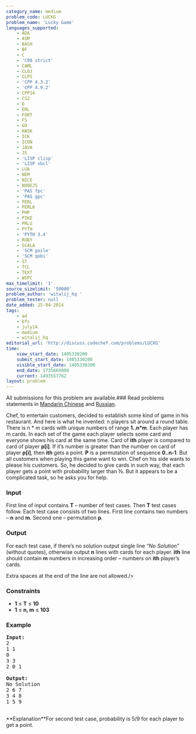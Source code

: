 ```yaml
---
category_name: medium
problem_code: LUCKG
problem_name: 'Lucky Game'
languages_supported:
    - ADA
    - ASM
    - BASH
    - BF
    - C
    - 'C99 strict'
    - CAML
    - CLOJ
    - CLPS
    - 'CPP 4.3.2'
    - 'CPP 4.9.2'
    - CPP14
    - CS2
    - D
    - ERL
    - FORT
    - FS
    - GO
    - HASK
    - ICK
    - ICON
    - JAVA
    - JS
    - 'LISP clisp'
    - 'LISP sbcl'
    - LUA
    - NEM
    - NICE
    - NODEJS
    - 'PAS fpc'
    - 'PAS gpc'
    - PERL
    - PERL6
    - PHP
    - PIKE
    - PRLG
    - PYTH
    - 'PYTH 3.4'
    - RUBY
    - SCALA
    - 'SCM guile'
    - 'SCM qobi'
    - ST
    - TCL
    - TEXT
    - WSPC
max_timelimit: '1'
source_sizelimit: '50000'
problem_author: 'witalij_hq '
problem_tester: null
date_added: 25-04-2014
tags:
    - ad
    - bfs
    - july14
    - medium
    - witalij_hq
editorial_url: 'http://discuss.codechef.com/problems/LUCKG'
time:
    view_start_date: 1405330200
    submit_start_date: 1405330200
    visible_start_date: 1405330200
    end_date: 1735669800
    current: 1493557762
layout: problem
---
```

All submissions for this problem are available.###  Read problems statements in [Mandarin Chinese](http://www.codechef.com/download/translated/JULY14/mandarin/LUCKG.pdf) and [Russian](http://www.codechef.com/download/translated/JULY14/russian/LUCKG.pdf).

Chef, to entertain customers, decided to establish some kind of game in his restaurant. And here is what he invented:
n players sit around a round table. There is n \* m cards with unique numbers of range **1..n\*m**.
Each player has m cards. In each set of the game each player selects some card and everyone shows his card at the same time. Card of **ith** player is compared to card of player **p\[i\]**. If it’s number is greater than the number on card of player **p\[i\]**, then **ith** gets a point. **P** is a permutation of sequence **0..n-1**.
But all customers when playing this game want to win. Chef on his side wants to please his customers. So, he decided to give cards in such way, that each player gets a point with probability larger than **½**.
But it appears to be a complicated task, so he asks you for help.

### Input

First line of input contains **T** – number of test cases. Then **T** test cases follow. Each test case consists of two lines. First line contains two numbers – **n** and **m**. Second one – permutation **p**.

### Output

For each test case, if there’s no solution output single line _“No Solution”_ (without quotes), otherwise output **n** lines with cards for each player. **ith** line should contain **m** numbers in increasing order – numbers on **ith** player’s cards.

Extra spaces at the end of the line are not allowed./>

### Constraints

- **1** ≤ **T** ≤ **10**
- **1** ≤ **n, m** ≤ **103**

### Example

<pre><b>Input:</b>
2
1 1
0
3 3
2 0 1

<b>Output:</b>
No Solution
2 6 7
3 4 8
1 5 9

</pre>**Explanation**For second test case, probability is 5/9 for each player to get a point.
